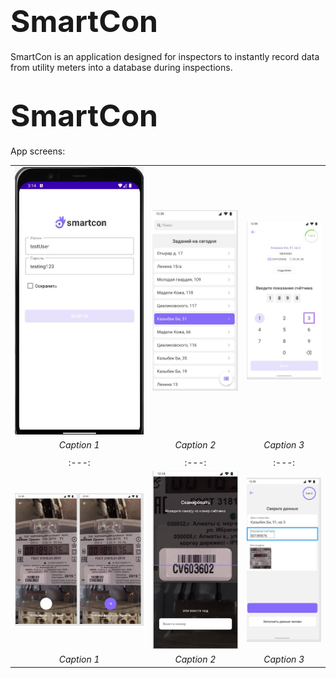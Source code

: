 # <span style="font-size:48px;">**SmartCon**</span>
SmartCon is an application designed for inspectors to instantly record data from utility meters into a database during inspections.
# <span style="font-size:48px;">**SmartCon**</span>
App screens:

|       |       |       |
| :---: | :---: | :---: |
| ![Image 1](login_page.jpeg) | ![Image 2](home_page.jpeg) | ![Image 3](counter_fragment.jpeg) |
| *Caption 1* | *Caption 2* | *Caption 3* |
|       |       |       |
| :---: | :---: | :---: |
| ![Image 1](camera_page.jpeg) | ![Image 2](scanner.jpeg) | ![Image 3](result.jpeg) |
| *Caption 1* | *Caption 2* | *Caption 3* |
